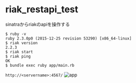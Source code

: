 # riak_restapi_test

sinatraからriakのapiを操作する

    $ ruby -v
    ruby 2.3.0p0 (2015-12-25 revision 53290) [x86_64-linux]
    $ riak version
    2.2.3
    $ riak start
    $ riak ping
    OK
    $ bundle exec ruby app/main.rb

`http://<servername>:4567/`
![app](https://user-images.githubusercontent.com/24976921/31319087-2ccd7ecc-ac98-11e7-81a6-db22b4d5539b.png)
